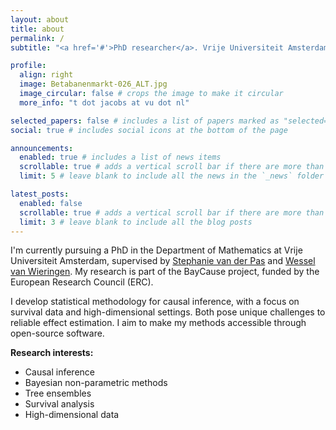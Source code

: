```yaml
---
layout: about
title: about
permalink: /
subtitle: "<a href='#'>PhD researcher</a>. Vrije Universiteit Amsterdam."

profile:
  align: right
  image: Betabanenmarkt-026_ALT.jpg
  image_circular: false # crops the image to make it circular
  more_info: "t dot jacobs at vu dot nl"

selected_papers: false # includes a list of papers marked as "selected={true}"
social: true # includes social icons at the bottom of the page

announcements:
  enabled: true # includes a list of news items
  scrollable: true # adds a vertical scroll bar if there are more than 3 news items
  limit: 5 # leave blank to include all the news in the `_news` folder

latest_posts:
  enabled: false
  scrollable: true # adds a vertical scroll bar if there are more than 3 new posts items
  limit: 3 # leave blank to include all the blog posts
---
```


I'm currently pursuing a PhD in the Department of Mathematics at Vrije Universiteit Amsterdam, supervised by [Stephanie van der Pas](https://www.stephanievanderpas.nl/) and [Wessel van Wieringen](https://www.math.vu.nl/~wvanwie/). My research is part of the BayCause project, funded by the European Research Council (ERC).

I develop statistical methodology for causal inference, with a focus on survival data and high-dimensional settings. Both pose unique challenges to reliable effect estimation. I aim to make my methods accessible through open-source software.


**Research interests:**
- Causal inference  
- Bayesian non-parametric methods  
- Tree ensembles  
- Survival analysis  
- High-dimensional data  